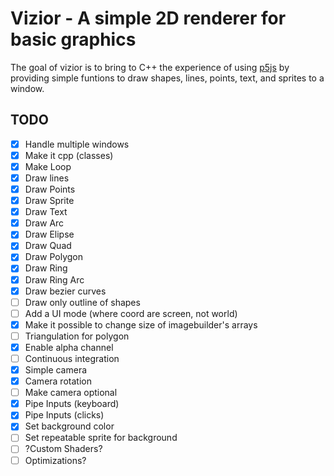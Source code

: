 # Vizior - A simple 2D renderer for basic graphics

The goal of vizior is to bring to C++ the experience of using [p5js](https://p5js.org/) by providing simple funtions to draw shapes, lines, points, text, and sprites to a window.

## TODO

 - [x] Handle multiple windows
 - [x] Make it cpp  (classes)
 - [x] Make Loop
 - [x] Draw lines
 - [x] Draw Points
 - [x] Draw Sprite
 - [x] Draw Text
 - [x] Draw Arc
 - [x] Draw Elipse
 - [x] Draw Quad
 - [x] Draw Polygon
 - [x] Draw Ring
 - [x] Draw Ring Arc
 - [x] Draw bezier curves
 - [ ] Draw only outline of shapes
 - [ ] Add a UI mode (where coord are screen, not world)
 - [x] Make it possible to change size of imagebuilder's arrays
 - [ ] Triangulation for polygon
 - [x] Enable alpha channel
 - [ ] Continuous integration
 - [x] Simple camera
 - [x] Camera rotation
 - [ ] Make camera optional
 - [x] Pipe Inputs (keyboard)
 - [x] Pipe Inputs (clicks)
 - [x] Set background color
 - [ ] Set repeatable sprite for background
 - [ ] ?Custom Shaders?
 - [ ] Optimizations?